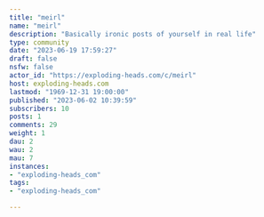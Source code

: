 ```yaml
---
title: "meirl" 
name: "meirl"
description: "Basically ironic posts of yourself in real life"
type: community
date: "2023-06-19 17:59:27"
draft: false
nsfw: false
actor_id: "https://exploding-heads.com/c/meirl"
host: exploding-heads.com
lastmod: "1969-12-31 19:00:00"
published: "2023-06-02 10:39:59"
subscribers: 10
posts: 1
comments: 29
weight: 1
dau: 2
wau: 2
mau: 7
instances:
- "exploding-heads_com"
tags: 
- "exploding-heads_com"

---
```

